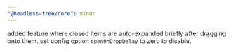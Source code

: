 ```yaml
---
"@headless-tree/core": minor
---
```


added feature where closed items are auto-expanded briefly after dragging onto them. set config option `openOnDropDelay` to zero to disable.

